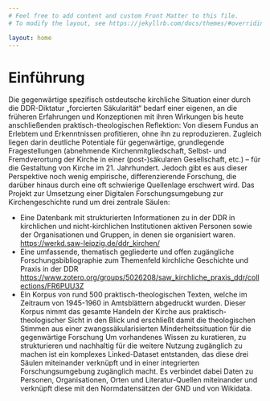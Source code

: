 ```yaml
---
# Feel free to add content and custom Front Matter to this file.
# To modify the layout, see https://jekyllrb.com/docs/themes/#overriding-theme-defaults

layout: home
---
```


# Einführung
Die gegenwärtige spezifisch ostdeutsche kirchliche Situation einer durch die DDR-Diktatur „forcierten Säkularität“ bedarf einer eigenen, an die früheren Erfahrungen und Konzeptionen mit ihren Wirkungen bis heute anschließenden praktisch-theologischen Reflektion: Von diesem Fundus an Erlebtem und Erkenntnissen profitieren, ohne ihn zu reproduzieren. Zugleich liegen darin deutliche Potentiale für gegenwärtige, grundlegende Fragestellungen (abnehmende Kirchenmitgliedschaft, Selbst- und Fremdverortung der Kirche in einer (post-)säkularen Gesellschaft, etc.) – für die Gestaltung von Kirche im 21. Jahrhundert. Jedoch gibt es aus dieser Perspektive noch wenig empirische, differenzierende Forschung, die darüber hinaus durch eine oft schwierige Quellenlage erschwert wird.
Das Projekt zur Umsetzung einer Digitalen Forschungsumgebung zur Kirchengeschichte rund um drei zentrale Säulen:
* Eine Datenbank mit strukturierten Informationen zu in der DDR in kirchlichen und nicht-kirchlichen Institutionen aktiven Personen sowie der Organisationen und Gruppen, in denen sie organisiert waren.
https://werkd.saw-leipzig.de/ddr_kirchen/
* Eine umfassende, thematisch gegliederte und offen zugängliche Forschungsbibliographie zum Themenfeld kirchliche Geschichte und Praxis in der DDR
https://www.zotero.org/groups/5026208/saw_kirchliche_praxis_ddr/collections/FR6PUU3Z
* Ein Korpus von rund 500 praktisch-theologischen Texten, welche im Zeitraum von 1945-1960 in Amtsblättern abgedruckt wurden. Dieser Korpus nimmt das gesamte Handeln der Kirche aus praktisch-theologischer Sicht in den Blick und erschließt damit die theologischen Stimmen aus einer zwangssäkularisierten Minderheitssituation für die gegenwärtige Forschung
Um vorhandenes Wissen zu kuratieren, zu strukturieren und nachhaltig für die weitere Nutzung zugänglich zu machen ist ein komplexes Linked-Dataset entstanden, das diese drei Säulen miteinander verknüpft und in einer integrierten Forschungsumgebung zugänglich macht. Es verbindet dabei Daten zu Personen, Organisationen, Orten und Literatur-Quellen miteinander und verknüpft diese mit den Normdatensätzen der GND und von Wikidata.

